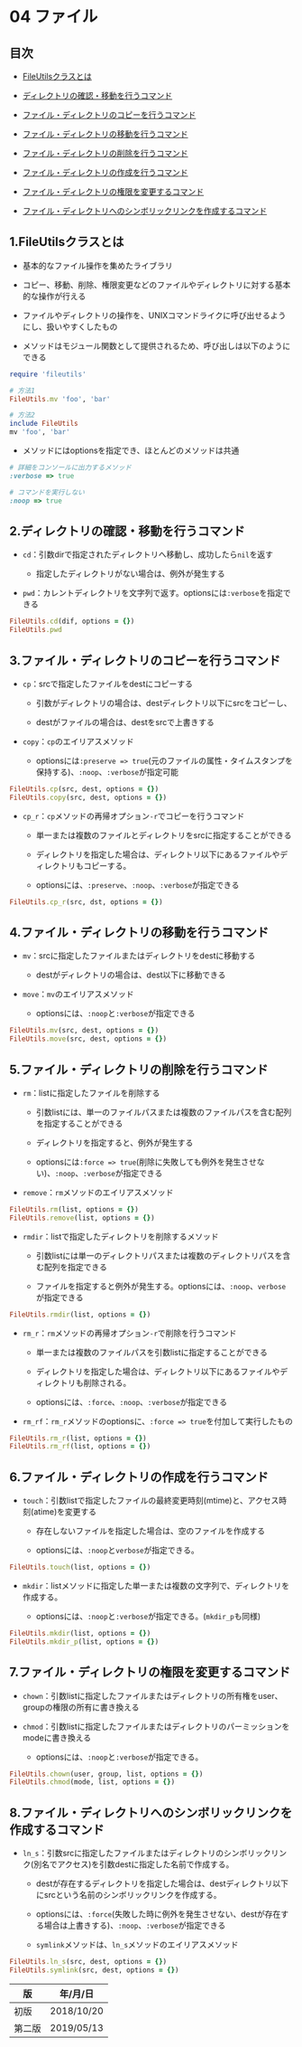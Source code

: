 04 ファイル
==========

## 目次

* [FileUtilsクラスとは](#1.FileUtilsクラスとは)

* [ディレクトリの確認・移動を行うコマンド](#2ディレクトリの確認移動を行うコマンド)

* [ファイル・ディレクトリのコピーを行うコマンド](#3ファイルディレクトリのコピーを行うコマンド)

* [ファイル・ディレクトリの移動を行うコマンド](#4ファイルディレクトリの移動を行うコマンド)

* [ファイル・ディレクトリの削除を行うコマンド](#5ファイルディレクトリの削除を行うコマンド)

* [ファイル・ディレクトリの作成を行うコマンド](#6ファイルディレクトリの作成を行うコマンド)

* [ファイル・ディレクトリの権限を変更するコマンド](#7ファイルディレクトリの権限を変更するコマンド)

* [ファイル・ディレクトリへのシンボリックリンクを作成するコマンド](#8ファイルディレクトリへのシンボリックリンクを作成するコマンド)



## 1.FileUtilsクラスとは

* 基本的なファイル操作を集めたライブラリ

* コピー、移動、削除、権限変更などのファイルやディレクトリに対する基本的な操作が行える

* ファイルやディレクトリの操作を、UNIXコマンドライクに呼び出せるようにし、扱いやすくしたもの

* メソッドはモジュール関数として提供されるため、呼び出しは以下のようにできる

```ruby
require 'fileutils'

# 方法1
FileUtils.mv 'foo', 'bar'

# 方法2
include FileUtils
mv 'foo', 'bar'
```

* メソッドにはoptionsを指定でき、ほとんどのメソッドは共通

```ruby
# 詳細をコンソールに出力するメソッド
:verbose => true

# コマンドを実行しない
:noop => true
```



## 2.ディレクトリの確認・移動を行うコマンド

* `cd`：引数dirで指定されたディレクトリへ移動し、成功したら`nil`を返す

  * 指定したディレクトリがない場合は、例外が発生する

* `pwd`：カレントディレクトリを文字列で返す。optionsには`:verbose`を指定できる

```ruby
FileUtils.cd(dif, options = {})
FileUtils.pwd
```



## 3.ファイル・ディレクトリのコピーを行うコマンド

* `cp`：srcで指定したファイルをdestにコピーする

  * 引数がディレクトリの場合は、destディレクトリ以下にsrcをコピーし、

  * destがファイルの場合は、destをsrcで上書きする

* `copy`：`cp`のエイリアスメソッド

  * optionsには`:preserve => true`(元のファイルの属性・タイムスタンプを保持する)、`:noop`、`:verbose`が指定可能

```ruby
FileUtils.cp(src, dest, options = {})
FileUtils.copy(src, dest, options = {})
```

* `cp_r`：`cp`メソッドの再帰オプション`-r`でコピーを行うコマンド

  * 単一または複数のファイルとディレクトリをsrcに指定することができる

  * ディレクトリを指定した場合は、ディレクトリ以下にあるファイルやディレクトリもコピーする。

  * optionsには、`:preserve`、`:noop`、`:verbose`が指定できる

```ruby
FileUtils.cp_r(src, dst, options = {})
```



## 4.ファイル・ディレクトリの移動を行うコマンド

* `mv`：srcに指定したファイルまたはディレクトリをdestに移動する

  * destがディレクトリの場合は、dest以下に移動できる

* `move`：`mv`のエイリアスメソッド

  * optionsには、`:noop`と`:verbose`が指定できる

```ruby
FileUtils.mv(src, dest, options = {})
FileUtils.move(src, dest, options = {})
```



## 5.ファイル・ディレクトリの削除を行うコマンド

* `rm`：listに指定したファイルを削除する

  * 引数listには、単一のファイルパスまたは複数のファイルパスを含む配列を指定することができる

  * ディレクトリを指定すると、例外が発生する

  * optionsには`:force => true`(削除に失敗しても例外を発生させない)、`:noop`、`:verbose`が指定できる

* `remove`：`rm`メソッドのエイリアスメソッド

```ruby
FileUtils.rm(list, options = {})
FileUtils.remove(list, options = {})
```

* `rmdir`：listで指定したディレクトリを削除するメソッド

  * 引数listには単一のディレクトリパスまたは複数のディレクトリパスを含む配列を指定できる

  * ファイルを指定すると例外が発生する。optionsには、`:noop`、`verbose`が指定できる

```ruby
FileUtils.rmdir(list, options = {})
```

* `rm_r`：`rm`メソッドの再帰オプション`-r`で削除を行うコマンド

  * 単一または複数のファイルパスを引数listに指定することができる

  * ディレクトリを指定した場合は、ディレクトリ以下にあるファイルやディレクトリも削除される。

  * optionsには、`:force`、`:noop`、`:verbose`が指定できる

* `rm_rf`：`rm_r`メソッドのoptionsに、`:force => true`を付加して実行したもの

```ruby
FileUtils.rm_r(list, options = {})
FileUtils.rm_rf(list, options = {})
```



## 6.ファイル・ディレクトリの作成を行うコマンド

* `touch`：引数listで指定したファイルの最終変更時刻(mtime)と、アクセス時刻(atime)を変更する

  * 存在しないファイルを指定した場合は、空のファイルを作成する

  * optionsには、`:noop`と`verbose`が指定できる。

```ruby
FileUtils.touch(list, options = {})
```

* `mkdir`：listメソッドに指定した単一または複数の文字列で、ディレクトリを作成する。

  * optionsには、`:noop`と`:verbose`が指定できる。(`mkdir_p`も同様)

```ruby
FileUtils.mkdir(list, options = {})
FileUtils.mkdir_p(list, options = {})
```



## 7.ファイル・ディレクトリの権限を変更するコマンド

* `chown`：引数listに指定したファイルまたはディレクトリの所有権をuser、groupの権限の所有に書き換える

* `chmod`：引数listに指定したファイルまたはディレクトリのパーミッションをmodeに書き換える

  * optionsには、`:noop`と`:verbose`が指定できる。

```ruby
FileUtils.chown(user, group, list, options = {})
FileUtils.chmod(mode, list, options = {})
```



## 8.ファイル・ディレクトリへのシンボリックリンクを作成するコマンド

* `ln_s`：引数srcに指定したファイルまたはディレクトリのシンボリックリンク(別名でアクセス)を引数destに指定した名前で作成する。

  * destが存在するディレクトリを指定した場合は、destディレクトリ以下にsrcという名前のシンボリックリンクを作成する。

  * optionsには、`:force`(失敗した時に例外を発生させない、destが存在する場合は上書きする)、`:noop`、`:verbose`が指定できる

  * `symlink`メソッドは、`ln_s`メソッドのエイリアスメソッド

```ruby
FileUtils.ln_s(src, dest, options = {})
FileUtils.symlink(src, dest, options = {})
```



| 版     | 年/月/日   |
| ------ | ---------- |
| 初版   | 2018/10/20 |
| 第二版 | 2019/05/13 |
